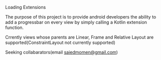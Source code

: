 Loading Extensions

The purpose of this project is to provide android developers the ability to add a progressbar on every view by simply calling a Kotlin extension function.

Crrently views whose parents are Linear, Frame and Relative Layout are supported(ConstraintLayout not currently supported)

Seeking collabarators(email saiedmomen@gmail.com)
